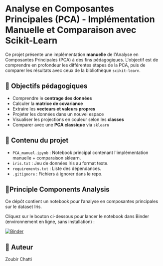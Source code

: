 # Analyse en Composantes Principales (PCA) - Implémentation Manuelle et Comparaison avec Scikit-Learn

Ce projet présente une implémentation **manuelle** de l'Analyse en Composantes Principales (PCA) à des fins pédagogiques. L'objectif est de comprendre en profondeur les différentes étapes de la PCA, puis de comparer les résultats avec ceux de la bibliothèque `scikit-learn`.

## 📌 Objectifs pédagogiques

- Comprendre le **centrage des données**
- Calculer la **matrice de covariance**
- Extraire les **vecteurs et valeurs propres**
- Projeter les données dans un nouvel espace
- Visualiser les projections en couleur selon les **classes**
- Comparer avec une **PCA classique** via `sklearn`

## 📁 Contenu du projet

- `PCA_manuel.ipynb` : Notebook principal contenant l'implémentation manuelle + comparaison sklearn.
- `iris.txt` : Jeu de données Iris au format texte.
- `requirements.txt` : Liste des dépendances.
- `.gitignore` : Fichiers à ignorer dans le repo.

## 📌Principle Components Analysis

Ce dépôt contient un notebook pour l’analyse en composantes principales sur le dataset Iris.

Cliquez sur le bouton ci-dessous pour lancer le notebook dans Binder (environnement en ligne, sans installation) :

[![Binder](https://mybinder.org/badge_logo.svg)](https://mybinder.org/v2/gh/ZoubirCHATTI/Principle-components-analysis/main?filepath=notebooks/principle_component_analysis_iris.ipynb)


## 👤 Auteur
Zoubir Chatti

